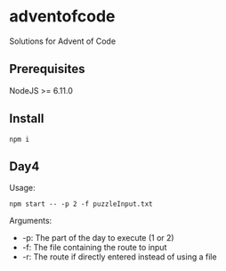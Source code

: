 # adventofcode
Solutions for Advent of Code

## Prerequisites

NodeJS >= 6.11.0

## Install

```
npm i
```

## Day4

Usage:
```
npm start -- -p 2 -f puzzleInput.txt
```

Arguments:
* -p: The part of the day to execute (1 or 2)
* -f: The file containing the route to input
* -r: The route if directly entered instead of using a file

